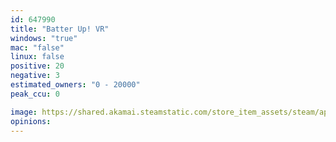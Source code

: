 ```yaml
---
id: 647990
title: "Batter Up! VR"
windows: "true"
mac: "false"
linux: false
positive: 20
negative: 3
estimated_owners: "0 - 20000"
peak_ccu: 0

image: https://shared.akamai.steamstatic.com/store_item_assets/steam/apps/647990/header.jpg?t=1587521298
opinions:
---
```

